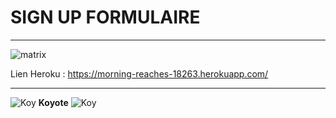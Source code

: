 # SIGN UP FORMULAIRE

----------------------------------------

![matrix](https://cdn.dribbble.com/users/362476/screenshots/2008170/attachments/353810/login.png)


Lien Heroku : https://morning-reaches-18263.herokuapp.com/


 ---------------------------------------
![Koy](https://image.noelshack.com/fichiers/2018/05/4/1517512365-koyote.png)
 **Koyote** ![Koy](https://image.noelshack.com/fichiers/2018/05/4/1517512365-koyote.png)